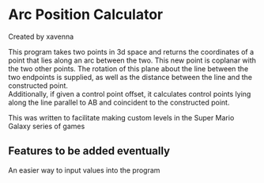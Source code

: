 # Arc Position Calculator

Created by xavenna

This program takes two points in 3d space and returns the coordinates of a point that lies
along an arc between the two. This new point is coplanar with the two other points. The
rotation of this plane about the line between the two endpoints is supplied, as well as the
distance between the line and the constructed point.\
Additionally, if given a control point offset, it calculates control points lying along the
line parallel to AB and coincident to the constructed point.

This was written to facilitate making custom levels in the Super Mario Galaxy series of games



## Features to be added eventually

An easier way to input values into the program
